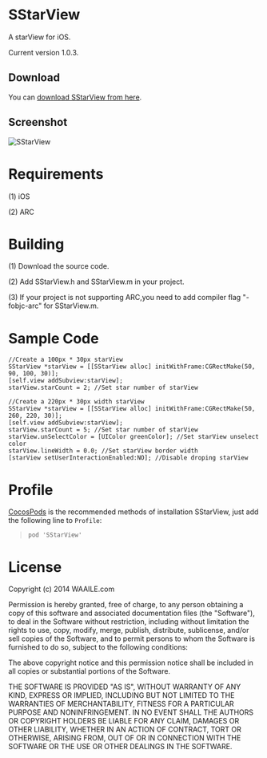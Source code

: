 # SStarView

A starView for iOS.

Current version 1.0.3.

## Download

You can [download SStarView from here](https://github.com/shingwasix/SStarView).

## Screenshot

![SStarView](https://raw.githubusercontent.com/shingwasix/SStarView/master/screenshoot.png)

# Requirements

(1) iOS

(2) ARC

# Building

(1) Download the source code.

(2) Add SStarView.h and SStarView.m in your project.

(3) If your project is not supporting ARC,you need to add compiler flag "-fobjc-arc" for SStarView.m.

# Sample Code

```
//Create a 100px * 30px starView
SStarView *starView = [[SStarView alloc] initWithFrame:CGRectMake(50, 90, 100, 30)];
[self.view addSubview:starView];
starView.starCount = 2; //Set star number of starView
```

```
//Create a 220px * 30px width starView
SStarView *starView = [[SStarView alloc] initWithFrame:CGRectMake(50, 260, 220, 30)];
[self.view addSubview:starView];
starView.starCount = 5; //Set star number of starView
starView.unSelectColor = [UIColor greenColor]; //Set starView unselect color
starView.lineWidth = 0.0; //Set starView border width
[starView setUserInteractionEnabled:NO]; //Disable droping starView
```

# Profile

[CocosPods](http://cocosPods.org) is the recommended methods of installation SStarView, just add the following line to `Profile`:

> `pod 'SStarView'`

# License

Copyright (c) 2014 WAAILE.com

Permission is hereby granted, free of charge, to any person obtaining a copy
of this software and associated documentation files (the "Software"), to deal
in the Software without restriction, including without limitation the rights
to use, copy, modify, merge, publish, distribute, sublicense, and/or sell
copies of the Software, and to permit persons to whom the Software is
furnished to do so, subject to the following conditions:

The above copyright notice and this permission notice shall be included in
all copies or substantial portions of the Software.

THE SOFTWARE IS PROVIDED "AS IS", WITHOUT WARRANTY OF ANY KIND, EXPRESS OR
IMPLIED, INCLUDING BUT NOT LIMITED TO THE WARRANTIES OF MERCHANTABILITY,
FITNESS FOR A PARTICULAR PURPOSE AND NONINFRINGEMENT. IN NO EVENT SHALL THE
AUTHORS OR COPYRIGHT HOLDERS BE LIABLE FOR ANY CLAIM, DAMAGES OR OTHER
LIABILITY, WHETHER IN AN ACTION OF CONTRACT, TORT OR OTHERWISE, ARISING FROM,
OUT OF OR IN CONNECTION WITH THE SOFTWARE OR THE USE OR OTHER DEALINGS IN
THE SOFTWARE.
